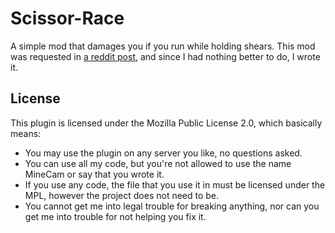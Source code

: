 # Scissor-Race
A simple mod that damages you if you run while holding shears. This mod was requested in [a reddit post](https://www.reddit.com/r/feedthebeast/comments/g5fx9i/mod_that_makes_you_get_hurt_if_you_run_with/), and since I had nothing better to do, I wrote it.

## License
This plugin is licensed under the Mozilla Public License 2.0, which basically means:
* You may use the plugin on any server you like, no questions asked.
* You can use all my code, but you're not allowed to use the name MineCam or say that you wrote it.
* If you use any code, the file that you use it in must be licensed under the MPL, however the project does not need to be.
* You cannot get me into legal trouble for breaking anything, nor can you get me into trouble for not helping you fix it.
